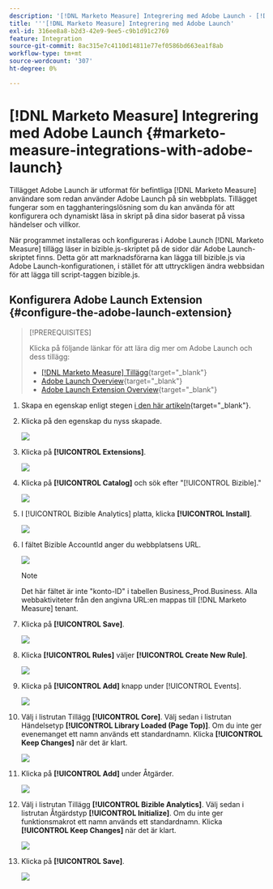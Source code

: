 ```yaml
---
description: '[!DNL Marketo Measure] Integrering med Adobe Launch - [!DNL Marketo Measure] - Produktdokumentation'
title: '''[!DNL Marketo Measure] Integrering med Adobe Launch'
exl-id: 316ee8a8-b2d3-42e9-9ee5-c9b1d91c2769
feature: Integration
source-git-commit: 8ac315e7c4110d14811e77ef0586bd663ea1f8ab
workflow-type: tm+mt
source-wordcount: '307'
ht-degree: 0%

---
```


# [!DNL Marketo Measure] Integrering med Adobe Launch {#marketo-measure-integrations-with-adobe-launch}

Tillägget Adobe Launch är utformat för befintliga [!DNL Marketo Measure] användare som redan använder Adobe Launch på sin webbplats. Tillägget fungerar som en tagghanteringslösning som du kan använda för att konfigurera och dynamiskt läsa in skript på dina sidor baserat på vissa händelser och villkor.

När programmet installeras och konfigureras i Adobe Launch [!DNL Marketo Measure] tillägg läser in bizible.js-skriptet på de sidor där Adobe Launch-skriptet finns. Detta gör att marknadsförarna kan lägga till bizible.js via Adobe Launch-konfigurationen, i stället för att uttryckligen ändra webbsidan för att lägga till script-taggen bizible.js.

## Konfigurera Adobe Launch Extension {#configure-the-adobe-launch-extension}

>[!PREREQUISITES]
>
>Klicka på följande länkar för att lära dig mer om Adobe Launch och dess tillägg:
>
>* [[!DNL Marketo Measure] Tillägg](https://experienceleague.adobe.com/docs/experience-platform/destinations/catalog/email/bizible.html?lang=en#catalog){target="_blank"}
>* [Adobe Launch Overview](https://experienceleague.adobe.com/docs/launch-learn/implementing-in-websites-with-launch/index.html?lang=en#prerequisites){target="_blank"}
>* [Adobe Launch Extension Overview](https://experienceleague.adobe.com/docs/launch/using/extension-dev/overview.html?lang=en#extension-configuration){target="_blank"}

1. Skapa en egenskap enligt stegen [i den här artikeln](https://experienceleague.adobe.com/docs/platform-learn/implement-in-websites/configure-tags/create-a-property.html?lang=en#go-to-the-data-collection-interface){target="_blank"}.

1. Klicka på den egenskap du nyss skapade.

   ![](assets/marketo-measure-integrations-with-adobe-launch-1.png)

1. Klicka på **[!UICONTROL Extensions]**.

   ![](assets/marketo-measure-integrations-with-adobe-launch-2.png)

1. Klicka på **[!UICONTROL Catalog]** och sök efter &quot;[!UICONTROL Bizible].&quot;

   ![](assets/marketo-measure-integrations-with-adobe-launch-3.png)

1. I [!UICONTROL Bizible Analytics] platta, klicka **[!UICONTROL Install]**.

   ![](assets/marketo-measure-integrations-with-adobe-launch-4.png)

1. I fältet Bizible AccountId anger du webbplatsens URL.

   ![](assets/marketo-measure-integrations-with-adobe-launch-5.png)

   >[!NOTE]
   >
   >Det här fältet är inte &quot;konto-ID&quot; i tabellen Business_Prod.Business. Alla webbaktiviteter från den angivna URL:en mappas till [!DNL Marketo Measure] tenant.

1. Klicka på **[!UICONTROL Save]**.

   ![](assets/marketo-measure-integrations-with-adobe-launch-6.png)

1. Klicka **[!UICONTROL Rules]** väljer **[!UICONTROL Create New Rule]**.

   ![](assets/marketo-measure-integrations-with-adobe-launch-7.png)

1. Klicka på **[!UICONTROL Add]** knapp under [!UICONTROL Events].

   ![](assets/marketo-measure-integrations-with-adobe-launch-8.png)

1. Välj i listrutan Tillägg **[!UICONTROL Core]**. Välj sedan i listrutan Händelsetyp **[!UICONTROL Library Loaded (Page Top)]**. Om du inte ger evenemanget ett namn används ett standardnamn. Klicka **[!UICONTROL Keep Changes]** när det är klart.

   ![](assets/marketo-measure-integrations-with-adobe-launch-9.png)

1. Klicka på **[!UICONTROL Add]** under Åtgärder.

   ![](assets/marketo-measure-integrations-with-adobe-launch-10.png)

1. Välj i listrutan Tillägg **[!UICONTROL Bizible Analytics]**. Välj sedan i listrutan Åtgärdstyp **[!UICONTROL Initialize]**. Om du inte ger funktionsmakrot ett namn används ett standardnamn. Klicka **[!UICONTROL Keep Changes]** när det är klart.

   ![](assets/marketo-measure-integrations-with-adobe-launch-11.png)

1. Klicka på **[!UICONTROL Save]**.

   ![](assets/marketo-measure-integrations-with-adobe-launch-12.png)
